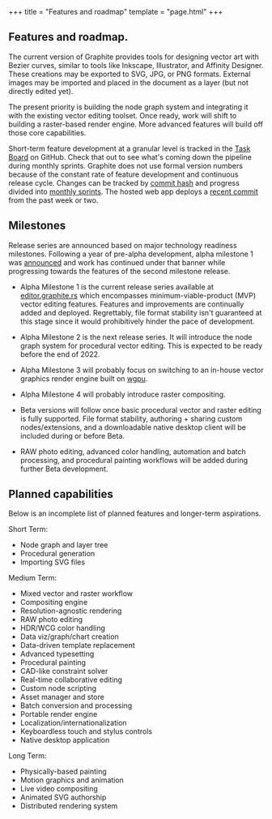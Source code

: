 +++
title = "Features and roadmap"
template = "page.html"
+++

<section class="section-row">
<div class="section">

# Features and roadmap.

The current version of Graphite provides tools for designing vector art with Bezier curves, similar to tools like Inkscape, Illustrator, and Affinity Designer. These creations may be exported to SVG, JPG, or PNG formats. External images may be imported and placed in the document as a layer (but not directly edited yet).

The present priority is building the node graph system and integrating it with the existing vector editing toolset. Once ready, work will shift to building a raster-based render engine. More advanced features will build off those core capabilities.

Short-term feature development at a granular level is tracked in the [Task Board](https://github.com/orgs/GraphiteEditor/projects/1/views/1) on GitHub. Check that out to see what's coming down the pipeline during monthly sprints. Graphite does not use formal version numbers because of the constant rate of feature development and continuous release cycle. Changes can be tracked by [commit hash](https://github.com/GraphiteEditor/Graphite/commits/master) and progress divided into [monthly sprints](https://github.com/GraphiteEditor/Graphite/milestones). The hosted web app deploys a [recent commit](https://github.com/GraphiteEditor/Graphite/releases/tag/latest-stable) from the past week or two.

## Milestones

Release series are announced based on major technology readiness milestones. Following a year of pre-alpha development, alpha milestone 1 was [announced](https://graphite.rs/blog/announcing-graphite-alpha/) and work has continued under that banner while progressing towards the features of the second milestone release.

- Alpha Milestone 1 is the current release series available at [editor.graphite.rs](https://editor.graphite.rs) which encompasses minimum-viable-product (MVP) vector editing features. Features and improvements are continually added and deployed. Regrettably, file format stability isn't guaranteed at this stage since it would prohibitively hinder the pace of development.

- Alpha Milestone 2 is the next release series. It will introduce the node graph system for procedural vector editing. This is expected to be ready before the end of 2022.

- Alpha Milestone 3 will probably focus on switching to an in-house vector graphics render engine built on [wgpu](https://wgpu.rs/).

- Alpha Milestone 4 will probably introduce raster compositing.

- Beta versions will follow once basic procedural vector and raster editing is fully supported. File format stability, authoring + sharing custom nodes/extensions, and a downloadable native desktop client will be included during or before Beta.

- RAW photo editing, advanced color handling, automation and batch processing, and procedural painting workflows will be added during further Beta development.

## Planned capabilities

Below is an incomplete list of planned features and longer-term aspirations.

Short Term:
- Node graph and layer tree
- Procedural generation
- Importing SVG files

Medium Term:
- Mixed vector and raster workflow
- Compositing engine
- Resolution-agnostic rendering
- RAW photo editing
- HDR/WCG color handling
- Data viz/graph/chart creation
- Data-driven template replacement
- Advanced typesetting
- Procedural painting
- CAD-like constraint solver
- Real-time collaborative editing
- Custom node scripting
- Asset manager and store
- Batch conversion and processing
- Portable render engine
- Localization/internationalization
- Keyboardless touch and stylus controls
- Native desktop application

Long Term:
- Physically-based painting
- Motion graphics and animation
- Live video compositing
- Animated SVG authorship
- Distributed rendering system

</div>
</section>
